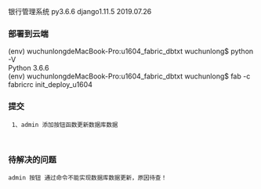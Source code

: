银行管理系统  py3.6.6  django1.11.5    2019.07.26          

### 部署到云端            
(env) wuchunlongdeMacBook-Pro:u1604_fabric_dbtxt wuchunlong$ python -V                 
Python 3.6.6              
(env) wuchunlongdeMacBook-Pro:u1604_fabric_dbtxt wuchunlong$ fab -c fabricrc init_deploy_u1604           

### 提交

```
 1、admin 添加按钮函数更新数据库数据
 
 
```        


### 待解决的问题
```
admin 按钮 通过命令不能实现数据库数据更新，原因待查！

```